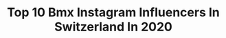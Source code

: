 ---
title: Top 10 Bmx Instagram Influencers In Switzerland In 2020
description: >-
  Find top bmx Instagram influencers in Switzerland in 2020. Most popular hashtags: #bmx #myswitzerland #redbull #valaiswallis.
platform: Instagram
profiles:
  - username: "saehatakeyama"
    fullname: >-
      Sae Hatakeyama
    location: "Switzerland"
    followers: 8104
    engagement: 1097
    commentsToLikes: 0.010364
    id: ck15utcneog580i19yle8oug7
    verified: true
    hashtags: "#bellbikehelmets, #faithrace, #tioga, #worldcup"
  - username: "yoshi993nagasako"
    fullname: >-
      Yoshi Nagasako 長迫 吉拓
    location: "Switzerland"
    followers: 13267
    engagement: 719
    commentsToLikes: 0.004259
    id: ck1399p43k7yb0i19k2rgyqx0
    verified: false
    hashtags: "#coffee, #latteart, #hobby, #edit"
  - username: "brent_verbaant"
    fullname: >-
      BRENT VERBAANT
    location: "Switzerland"
    followers: 6951
    engagement: 473
    commentsToLikes: 0.030274
    id: ck8t02ncoqmg90j781bg6jsxk
    verified: false
    hashtags: "#training, #birthday, #banger, #bmxlife"
  - username: "renaud373blanc"
    fullname: >-
      Renaud Blanc
    location: "Switzerland"
    followers: 15398
    engagement: 1001
    commentsToLikes: 0.010792
    id: ck5zkvutck97t0i14cksb46wh
    verified: false
    hashtags: "#bmx"
  - username: "yannarnophoto"
    fullname: >-
      Yann Arnaud
    location: "Switzerland"
    followers: 16927
    engagement: 989
    commentsToLikes: 0.059785
    id: ck5zrahy5w7ru0i1464qqgqaa
    verified: false
    hashtags: "#awesome, #cirquedusoleil, #cirfitapparel, #love"
  - username: "nikita.ducarroz"
    fullname: >-
      Nikita Ducarroz BMX
    location: "Switzerland"
    followers: 48056
    engagement: 347
    commentsToLikes: 0.015447
    id: ck0vzosoma5jv0i19se3ccwpm
    verified: false
    hashtags: "#quarantine, #myanacondadont, #swissolympicteam, #happybirthday"
  - username: "benjfriantofficial"
    fullname: >-
      BENJAMIN FRIANT
    location: "Switzerland"
    followers: 166015
    engagement: 240
    commentsToLikes: 0.014946
    id: ck15ta9ndh3q70i19tra09rwi
    verified: true
    hashtags: "#quarantaine, #griptape, #homemade, #upsidedown"
  - username: "adrienhildebrandt"
    fullname: >-
      Adrien Hildebrandt
    location: "Switzerland"
    followers: 2306
    engagement: 1457
    commentsToLikes: 0.036356
    id: ck5cjz0esvs6y0i11t9z5co6u
    verified: false
    hashtags: "#gopro, #endofseason, #beautifulswitzerland, #spring"
  - username: "redbullswitzerland"
    fullname: >-
      Red Bull 🇨🇭
    location: "Switzerland"
    followers: 93085
    engagement: 128
    commentsToLikes: 0.018397
    id: ck0tz0sduop0y0i19dcqudvrv
    verified: true
    hashtags: "#derabt, #competition, #winterwonderland, #dancebattle"
  - username: "alaia.actionsports"
    fullname: >-
      Alaïa
    location: "Switzerland"
    followers: 6047
    engagement: 640
    commentsToLikes: 0.014712
    id: ck5zq13bftqc70i14ugwwfdza
    verified: false
    hashtags: "#skateboarding, #olympics, #winter, #alaia"
---